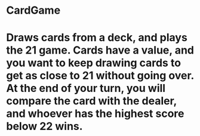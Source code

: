 # CardGame
# Draws cards from a deck, and plays the 21 game. Cards have a value, and you want to keep drawing cards to get as close to 21 without going over. At the end of your turn, you will compare the card with the dealer, and whoever has the highest score below 22 wins.
